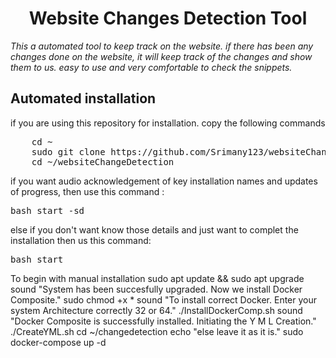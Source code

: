 <h1 align="center">Website Changes Detection Tool</h1>
<i>This a automated tool to keep track on the website. if there has been any changes done on the website, it will keep track of the changes and show them to us. easy to use and very comfortable to check the snippets.</i>

<h2>Automated installation</h2>
  
if you are using this repository for installation. copy the following commands
  
<div>
  <pre>
    cd ~
    sudo git clone https://github.com/Srimany123/websiteChangeDetection.git
    cd ~/websiteChangeDetection</pre>
  
  if you want audio acknowledgement of key installation names and updates of progress, then use this command : 
  
  <pre><span>bash start -sd</span></pre>
  else if you don't want know those details and just want to complet the installation then us this command:
  <pre>bash start</pre>
</div>

To begin with manual installation
sudo apt update && sudo apt upgrade
sound "System has been succesfully upgraded. Now we install Docker Composite."
sudo chmod +x *
sound "To install correct Docker. Enter your system Architecture correctly 32 or 64."
./InstallDockerComp.sh
sound "Docker Composite is successfully installed. Initiating the Y M L Creation."
./CreateYML.sh
cd ~/changedetection
echo "else leave it as it is."
sudo docker-compose up -d
